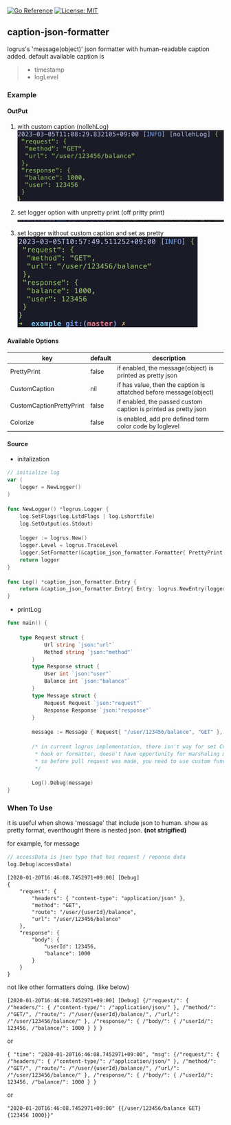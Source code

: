 [![Go Reference](https://pkg.go.dev/badge/github.com/nolleh/caption_json_formatter.svg)](https://pkg.go.dev/github.com/nolleh/caption_json_formatter)
[![License: MIT](https://img.shields.io/badge/License-MIT-yellow.svg)](https://opensource.org/licenses/MIT)

## caption-json-formatter

logrus's 'message(object)' json formatter with human-readable caption added.
default available caption is

> - timestamp
> - logLevel

### Example

#### OutPut

1. with custom caption (nollehLog)
   <img src="docs/images/example_01.png" alt="with caption"/>

2. set logger option with unpretty print (off pritty print)
   <img src="docs/images/example_02.png" alt="unpretty"/>

3. set logger without custom caption and set as pretty
   <img src="docs/images/example_03.png" alt="no caption"/>

#### Available Options

| key                      | default | description                                                        |
| ------------------------ | ------- | ------------------------------------------------------------------ |
| PrettyPrint              | false   | if enabled, the message(object) is printed as pretty json          |
| CustomCaption            | nil     | if has value, then the caption is attatched before message(object) |
| CustomCaptionPrettyPrint | false   | if enabled, the passed custom caption is printed as pretty json    |
| Colorize                 | false   | is enabled, add pre defined term color code by loglevel            |

#### Source

- initalization

```go
// initialize log
var (
	logger = NewLogger()
)

func NewLogger() *logrus.Logger {
	log.SetFlags(log.LstdFlags | log.Lshortfile)
	log.SetOutput(os.Stdout)

	logger := logrus.New()
	logger.Level = logrus.TraceLevel
	logger.SetFormatter(&caption_json_formatter.Formatter{ PrettyPrint: true })
	return logger
}

func Log() *caption_json_formatter.Entry {
	return &caption_json_formatter.Entry{ Entry: logrus.NewEntry(logger) }
}
```

- printLog

```go
func main() {

    type Request struct {
            Url string `json:"url"`
            Method string `json:"method"`
        }
        type Response struct {
            User int `json:"user"`
            Balance int `json:"balance"`
        }
        type Message struct {
            Request Request `json:"request"`
            Response Response `json:"response"`
        }

        message := Message { Request{ "/user/123456/balance", "GET" }, Response{123456, 1000} }

        /* in current logrus implementation, there isn't way for set Custom Entry
         * hook or formatter, doesn't have opportunity for marshaling message.
         * so before pull request was made, you need to use custom function to use extended entry.
         */

        Log().Debug(message)
}
```

### When To Use

it is useful when shows 'message' that include json to human.
show as pretty format, eventhought there is nested json. **(not strigified)**

for example, for message

```go
// accessData is json type that has request / reponse data
log.Debug(accessData)
```

```
[2020-01-20T16:46:08.7452971+09:00] [Debug]
{
    "request": {
        "headers": { "content-type": "application/json" },
        "method": "GET",
        "route": "/user/{userId}/balance",
        "url": "/user/123456/balance"
    },
    "response": {
        "body": {
            "userId": 123456,
            "balance": 1000
        }
    }
}
```

not like other formatters doing. (like below)

```
[2020-01-20T16:46:08.7452971+09:00] [Debug] {/"request/": { /"headers/": { /"content-type/": /"application/json/" }, /"method/": /"GET/", /"route/": /"/user/{userId}/balance/", /"url/": /"/user/123456/balance/" }, /"response/": { /"body/": { /"userId/": 123456, /"balance/": 1000 } } }
```

or

```
{ "time": "2020-01-20T16:46:08.7452971+09:00", "msg": {/"request/": { /"headers/": { /"content-type/": /"application/json/" }, /"method/": /"GET/", /"route/": /"/user/{userId}/balance/", /"url/": /"/user/123456/balance/" }, /"response/": { /"body/": { /"userId/": 123456, /"balance/": 1000 } }
```

or

```
"2020-01-20T16:46:08.7452971+09:00" {{/user/123456/balance GET} {123456 1000}}"
```
